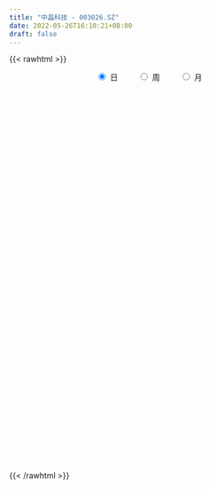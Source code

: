 ```yaml
---
title: "中晶科技 - 003026.SZ"
date: 2022-05-26T16:10:21+08:00
draft: false
---
```

{{< rawhtml >}}
    <div style="text-align: center">
        <label style="padding: 1rem;"><input style="margin-right: .5rem" type="radio" name="period" value="D" checked onclick="period_change(this)">日</label>
        <label style="padding: 1rem;"><input style="margin-right: .5rem" type="radio" name="period" value="W" onclick="period_change(this)">周</label>
        <label style="padding: 1rem;"><input style="margin-right: .5rem" type="radio" name="period" value="M" onclick="period_change(this)">月</label>
    </div>
    <div id="chart" style="height: 700px;"></div> 
    <script type="text/javascript">
        const D_v = [31844.35,26417.19,28093.73,31290.71,20875.91,35056.75,33259.47,27271.82,62796.95,71566.04,45745.39,59666.18,38876.15,34664.07,53684.78,64375.85,47333.44,35077.53,35527.28,28355.77,29605.23,56553.41,75113.79,56455.87,45415.96,68572.9,53143.53,48621.45,29671.58,37414.89,44267.4,60256.29,54706.8,54875.91,61990.86,60374.07,31997.07,35898.85,38854.77,29427.75,44924.77,23264.52,35247.19,29358.22,19120.89,24784.21,31521.77,30459.12,25972.87,26633.36,56737.61,37052.69,30647.29,36047.6,46650.76,37761.52,21687.73,21163.24,17058.0,14211.04,18094.02,12996.65,16559.89,18196.93,42803.54,26390.42,17055.01,45300.05,27509.13,53024.61,45878.29,24238.39,27218.73,17616.0,14280.0,24086.21,13528.97,10618.42,13159.57,11942.68,12325.0,9425.63,10747.52,15857.0,16171.52,9832.05,6957.88,14637.0,14495.36,7352.52,10336.36,8099.83,11087.36,5836.0,7963.76,7016.0,10650.52,5753.84,8378.2,5820.76,5816.0,13999.5,10830.0,6667.6,6232.04,6228.76,7671.03,5714.57,6572.1,6895.06,6879.04,16069.41,13279.76,21604.77,12790.0,13298.09,14954.04,12571.66,26327.7,21575.78,47968.52,49929.43,32950.52,26117.2,21567.4,16960.0,16821.0,28346.81,24666.25,22083.0,30900.0,36440.8,22242.0,21506.24,36540.42,18130.84,14236.52,16470.5,14162.55,8095.61,6649.0,6278.0,8205.52,6005.0,15224.72,7957.52,12407.0,17905.31,12260.0,19146.22,12731.0,14369.52,15502.0,9218.52,10047.3,9559.0,9571.55,16435.45,15628.52,13651.96,17802.04,27328.77,16595.61,19141.12,14963.95,16556.57,13066.89,15901.15,11644.0,24230.79,15569.35,11801.31,9780.27,8086.7,9609.52,11490.52,8832.0,9244.61,12080.61,9074.79,11054.01,7245.53,14844.95,8525.73,10316.46,6885.95,7447.1,10509.63,28726.06,24912.48,14573.03,9912.0,9516.78,8122.0,9711.41,15855.38,10828.2,15047.98,33135.7,30178.35,21419.91,13981.0,15430.02,25801.98,30273.74,21860.77,12487.8,11064.0,7960.3,9360.49,6989.25,7380.57,9388.83,7131.04,5570.45,4448.65,8611.0,8285.67,7183.58,6300.09,6082.0,5526.0,7286.69,5923.05,7994.05,6158.05,5725.0,8469.28,8131.06,10792.28,15009.86,26907.13,15974.11,21437.06,11733.76,11926.52,6783.18,11374.82,12651.0,43548.76,24153.74,14057.0,16057.54,15296.05,18545.42,10923.37,8080.61,14529.0,9264.0,9778.26]
const D_histogram = [0.0,-0.0681700285,-0.0926502043,-0.2820406851,-0.3420288002,-0.1673844231,-0.0469757175,-0.0393584289,0.4685175974,0.6348120548,0.735285621,0.7774651182,0.6402439032,0.4720634818,0.5346174295,0.5416030427,0.3253199059,0.2618497284,0.2659641167,0.197989982,0.1737917362,0.2839559688,0.749144129,0.8479530488,0.9888933661,1.0278977602,0.9182129743,0.448402861,0.2232030377,0.240474377,0.344450798,0.3159326069,0.2868308659,0.3558762085,0.7474891384,0.4428319828,0.2591776969,0.1527442885,-0.2165929023,-0.3511430661,-0.806759374,-1.0830645826,-1.4935951206,-1.8101682071,-1.8665255707,-1.664507849,-1.4349773097,-1.1810096199,-1.1808083823,-0.9981104938,-0.7083296695,-0.8889507187,-0.6809159966,-0.4702910648,-0.07974995,-0.1927888816,-0.1237009264,-0.1939643746,-0.2632058564,-0.2720557695,-0.346630389,-0.370270416,-0.3005520295,-0.216131437,0.1154402995,0.1618040004,0.2225258121,0.5636108214,0.6560150633,1.0591007328,0.9683911236,0.9446996984,0.6730087374,0.3543115337,0.1707459709,-0.2475490205,-0.3884246593,-0.5232857423,-0.6384565839,-0.6463631465,-0.5302676789,-0.475344564,-0.5186329228,-0.4796281535,-0.3574481623,-0.3208282977,-0.3147735919,-0.5897670988,-0.8528486757,-0.9944498978,-0.9678952781,-0.8868221501,-0.9939775577,-0.9770173992,-1.0583393731,-0.9444222395,-0.5919750029,-0.3337010611,-0.2404054799,-0.0519177437,0.1373324823,0.4272313625,0.4889900131,0.5757104824,0.582235439,0.4940684858,0.4432200426,0.4372009655,0.4490264776,0.3408434399,0.2555094397,0.3913279362,0.5530878188,0.7902900174,0.8984453699,0.9728824292,1.0092170032,0.8617496498,1.0528451896,1.2012210783,1.7430744129,2.1143536086,1.9549395545,1.5318923152,1.2437261433,0.9598366421,0.6632421982,0.6433077445,0.6565964978,0.5251425594,0.5945639666,0.3771009605,0.2858404263,0.3288678274,0.5398512039,0.4213426699,0.3415214939,-0.0539842656,-0.5422595836,-0.7031936745,-0.8403704659,-0.9382339945,-1.0603476828,-1.1148142632,-1.2835816977,-1.3424630972,-1.505651289,-1.5684301091,-1.5639612479,-1.3085196464,-1.181873791,-1.2330736588,-1.0698847022,-0.8684200408,-0.7300424414,-0.5736171709,-0.4261743609,-0.2343217204,-0.056704033,0.0492028513,-0.0512162634,-0.3496041388,-0.523339898,-0.5467426785,-0.5908712123,-0.6041251129,-0.465129466,-0.3339358587,-0.1773726285,-0.3286086812,-0.3386202665,-0.2837073726,-0.3511535838,-0.3339646668,-0.4297939154,-0.4653750247,-0.4175100284,-0.3839942192,-0.2652656371,-0.1925586599,-0.2069528638,-0.1560132904,0.0631113357,0.2132853332,0.3559181111,0.4453308151,0.4956840472,0.5145953119,0.8268943934,0.9187305149,0.9694993423,0.9507281395,0.9656834352,0.9260407408,0.7844978617,0.717458544,0.5056281725,0.468268298,0.6375190116,0.7261945144,0.7957157973,0.6007992093,0.382365511,0.3512239021,0.2851429375,0.1208429333,0.0264866815,-0.1257197379,-0.1891337441,-0.3265179622,-0.3785129001,-0.4627438526,-0.5936183341,-0.5642722777,-0.5438835755,-0.4893714065,-0.5326380525,-0.6637027687,-0.6703829333,-0.75804366,-0.7133634504,-0.6860063722,-0.5557822115,-0.4808764002,-0.2973312802,-0.1644035885,-0.0334194319,0.0589238395,0.0512350597,-0.2549909445,-0.6997914164,-0.9589230025,-1.2282246327,-1.0862091121,-0.9134424379,-0.7519888664,-0.5762960847,-0.3453300383,0.1182816121,0.6137934142,0.8409108616,0.9178902811,0.9603708411,0.9742596973,1.0387549992,1.0379616985,1.0060479841,0.793826244,0.6540434023,0.5897515214]
const D_fast = [0.0,-0.0852125356,-0.1328552625,-0.3927559145,-0.5382512298,-0.4054529585,-0.2967881823,-0.2990105008,0.3259949248,0.6509923959,0.9352873673,1.1718331441,1.194672905,1.144508354,1.340716659,1.483103033,1.3481498726,1.3501421273,1.4207475447,1.4022709055,1.4215205938,1.6026738186,2.255148011,2.565945193,2.9541088519,3.250087686,3.3699561437,3.0122467457,2.8428476817,2.9202376153,3.1103267358,3.1607916964,3.2033976719,3.3614120666,3.9398972811,3.7459481212,3.6270882595,3.5588409233,3.1353555069,2.9130195766,2.2557134252,1.708642071,0.9247127528,0.1555976145,-0.3673911418,-0.5815003823,-0.7107141704,-0.7519988856,-1.0469997436,-1.1138294785,-1.0011310717,-1.4039898005,-1.3661840775,-1.2731319119,-0.9025282846,-1.0637644366,-1.0256017131,-1.1443562549,-1.2793992007,-1.3562630563,-1.517495273,-1.633702904,-1.6391225248,-1.6087347916,-1.2483029802,-1.1614882792,-1.0451350145,-0.5631472999,-0.3067392921,0.3611215606,0.5125097323,0.7249932317,0.621554455,0.3914351348,0.2505560648,-0.2296261818,-0.4676079854,-0.7332905041,-1.0080754916,-1.1775728409,-1.194044293,-1.2579573191,-1.4309039085,-1.5118061776,-1.4789882269,-1.5225754368,-1.5952141289,-2.0176494105,-2.4939431564,-2.8841568529,-3.0995760527,-3.2402084622,-3.5958582593,-3.8231524506,-4.1690592677,-4.291247694,-4.0867942082,-3.9119455317,-3.8787513204,-3.7032430202,-3.4796596736,-3.0829529528,-2.8989467988,-2.668298709,-2.5162148927,-2.4808647244,-2.420908157,-2.3176269926,-2.1935448611,-2.2165170389,-2.2379736791,-2.0043231987,-1.7042913613,-1.2695166583,-0.9367499633,-0.6190922967,-0.330453472,-0.262483413,0.1918234243,0.6405045825,1.6181265204,2.5179941182,2.8473149527,2.8072407923,2.8300061561,2.7860758155,2.6552919211,2.7961844036,2.9736222813,2.9734539828,3.1915163816,3.0683286157,3.0485281881,3.173772546,3.5197187234,3.506545857,3.5121050544,3.1031032285,2.4792630146,2.142530505,1.7952610972,1.46283907,1.075638461,0.7424683148,0.2528054559,-0.1416917179,-0.681292732,-1.1361790794,-1.5227005302,-1.5943888402,-1.7632114326,-2.1226797151,-2.226961934,-2.2426022829,-2.2867352937,-2.273714316,-2.2328150962,-2.0995428859,-1.9361012067,-1.8178936096,-1.9311167901,-2.3169057003,-2.6214764339,-2.781564884,-2.973411221,-3.1376963998,-3.1149831194,-3.0672734767,-2.9550534036,-3.1884416267,-3.2831082786,-3.2991222278,-3.454356835,-3.5206590846,-3.7239368121,-3.8758616775,-3.9323741884,-3.994856934,-3.9424447612,-3.9178774489,-3.9840098687,-3.9720736179,-3.737171158,-3.5336758271,-3.3020635215,-3.1013181137,-2.9270438698,-2.7794837771,-2.2604610973,-1.938942347,-1.6457986841,-1.426887852,-1.1705116975,-0.9786442067,-0.9240626204,-0.8117373021,-0.8971606305,-0.8174534304,-0.488822964,-0.2185988325,0.0498513996,0.005134614,-0.1177077066,-0.06104334,-0.0558385702,-0.189927841,-0.2776624225,-0.4612987764,-0.5719962186,-0.7910099272,-0.9376330901,-1.1375500058,-1.4168290708,-1.5285510839,-1.6441332755,-1.7119639581,-1.8883901173,-2.1853805256,-2.3596564236,-2.6368280653,-2.7704887183,-2.9146332331,-2.9233546253,-2.968667914,-2.8594556142,-2.7676288195,-2.6449995209,-2.5379252896,-2.5328053045,-2.9027790448,-3.5225273708,-4.0213897075,-4.597747496,-4.7272842534,-4.7828781886,-4.8094218337,-4.7778030732,-4.6331695364,-4.1399874829,-3.4910273273,-3.0536821645,-2.7472301748,-2.4646569045,-2.2072031239,-1.8830190723,-1.6243219484,-1.4047236667,-1.4184888458,-1.3947608369,-1.3116148375]
const D_slow = [0.0,-0.0170425071,-0.0402050582,-0.1107152295,-0.1962224295,-0.2380685353,-0.2498124647,-0.2596520719,-0.1425226726,0.0161803411,0.2000017464,0.3943680259,0.5544290017,0.6724448722,0.8060992296,0.9414999902,1.0228299667,1.0882923988,1.154783428,1.2042809235,1.2477288575,1.3187178497,1.506003882,1.7179921442,1.9652154857,2.2221899258,2.4517431694,2.5638438846,2.6196446441,2.6797632383,2.7658759378,2.8448590895,2.916566806,3.0055358581,3.1924081427,3.3031161384,3.3679105626,3.4060966348,3.3519484092,3.2641626427,3.0624727992,2.7917066535,2.4183078734,1.9657658216,1.4991344289,1.0830074667,0.7242631393,0.4290107343,0.1338086387,-0.1157189847,-0.2928014021,-0.5150390818,-0.685268081,-0.8028408471,-0.8227783346,-0.870975555,-0.9019007866,-0.9503918803,-1.0161933444,-1.0842072868,-1.170864884,-1.263432488,-1.3385704954,-1.3926033546,-1.3637432797,-1.3232922796,-1.2676608266,-1.1267581212,-0.9627543554,-0.6979791722,-0.4558813913,-0.2197064667,-0.0514542824,0.0371236011,0.0798100938,0.0179228387,-0.0791833261,-0.2100047617,-0.3696189077,-0.5312096943,-0.663776614,-0.782612755,-0.9122709857,-1.0321780241,-1.1215400647,-1.2017471391,-1.2804405371,-1.4278823118,-1.6410944807,-1.8897069551,-2.1316807746,-2.3533863121,-2.6018807016,-2.8461350514,-3.1107198946,-3.3468254545,-3.4948192052,-3.5782444705,-3.6383458405,-3.6513252764,-3.6169921559,-3.5101843152,-3.387936812,-3.2440091914,-3.0984503316,-2.9749332102,-2.8641281995,-2.7548279582,-2.6425713388,-2.5573604788,-2.4934831189,-2.3956511348,-2.2573791801,-2.0598066757,-1.8351953333,-1.591974726,-1.3396704752,-1.1242330627,-0.8610217653,-0.5607164958,-0.1249478925,0.4036405096,0.8923753982,1.2753484771,1.5862800129,1.8262391734,1.9920497229,2.1528766591,2.3170257835,2.4483114234,2.596952415,2.6912276552,2.7626877617,2.8449047186,2.9798675196,3.085203187,3.1705835605,3.1570874941,3.0215225982,2.8457241796,2.6356315631,2.4010730645,2.1359861438,1.857282578,1.5363871536,1.2007713793,0.824358557,0.4322510297,0.0412607177,-0.2858691939,-0.5813376416,-0.8896060563,-1.1570772318,-1.374182242,-1.5566928524,-1.7000971451,-1.8066407353,-1.8652211654,-1.8793971737,-1.8670964609,-1.8799005267,-1.9673015614,-2.0981365359,-2.2348222055,-2.3825400086,-2.5335712869,-2.6498536534,-2.733337618,-2.7776807751,-2.8598329454,-2.9444880121,-3.0154148552,-3.1032032512,-3.1866944179,-3.2941428967,-3.4104866529,-3.51486416,-3.6108627148,-3.6771791241,-3.725318789,-3.777057005,-3.8160603276,-3.8002824936,-3.7469611603,-3.6579816326,-3.5466489288,-3.422727917,-3.294079089,-3.0873554907,-2.8576728619,-2.6152980264,-2.3776159915,-2.1361951327,-1.9046849475,-1.7085604821,-1.5291958461,-1.402788803,-1.2857217285,-1.1263419756,-0.9447933469,-0.7458643976,-0.5956645953,-0.5000732176,-0.412267242,-0.3409815077,-0.3107707743,-0.304149104,-0.3355790384,-0.3828624745,-0.464491965,-0.55912019,-0.6748061532,-0.8232107367,-0.9642788062,-1.1002497,-1.2225925516,-1.3557520648,-1.521677757,-1.6892734903,-1.8787844053,-2.0571252679,-2.2286268609,-2.3675724138,-2.4877915139,-2.5621243339,-2.603225231,-2.611580089,-2.5968491291,-2.5840403642,-2.6477881003,-2.8227359544,-3.062466705,-3.3695228632,-3.6410751413,-3.8694357507,-4.0574329673,-4.2015069885,-4.2878394981,-4.2582690951,-4.1048207415,-3.8945930261,-3.6651204558,-3.4250277456,-3.1814628212,-2.9217740715,-2.6622836468,-2.4107716508,-2.2123150898,-2.0488042392,-1.9013663589]
const D_data = [['2021-05-17', 79.1098, 79.1889, 78.3284, 81.4045],['2021-05-18', 78.2394, 78.1207, 76.271, 78.8131],['2021-05-19', 77.6459, 78.3482, 76.459, 80.0692],['2021-05-20', 78.1009, 75.5391, 75.3511, 78.3383],['2021-05-21', 76.7062, 76.2117, 75.7567, 77.7151],['2021-05-24', 75.6677, 79.2285, 74.9258, 79.8121],['2021-05-25', 79.2779, 79.2285, 77.6954, 80.5638],['2021-05-26', 78.635, 78.091, 77.7745, 80.1187],['2021-05-27', 78.1405, 85.905, 77.6459, 85.905],['2021-05-28', 85.4006, 83.8872, 81.9782, 85.4006],['2021-05-31', 83.7784, 84.3521, 82.5915, 85.1632],['2021-06-01', 83.6597, 84.6588, 82.0969, 88.2295],['2021-06-02', 83.1454, 82.7893, 82.3739, 84.4214],['2021-06-03', 82.0574, 82.1068, 81.7903, 85.638],['2021-06-04', 81.5035, 85.2226, 81.0386, 87.0326],['2021-06-07', 88.0218, 85.272, 85.2621, 93.0959],['2021-06-08', 86.548, 82.3937, 81.6024, 87.0326],['2021-06-09', 81.5035, 83.9367, 81.2859, 85.2621],['2021-06-10', 82.7893, 84.9951, 82.4926, 85.2819],['2021-06-11', 85.8556, 84.273, 82.4926, 85.9842],['2021-06-15', 84.0752, 84.8961, 83.0861, 85.905],['2021-06-16', 84.4708, 87.181, 84.2928, 89.9901],['2021-06-17', 87.8, 93.81, 86.02, 95.7],['2021-06-18', 92.5, 91.62, 89.59, 93.17],['2021-06-21', 90.25, 93.8, 89.62, 93.8],['2021-06-22', 96.66, 94.12, 93.8, 101.49],['2021-06-23', 92.35, 93.18, 92.0, 96.96],['2021-06-24', 91.9, 88.0, 87.76, 91.9],['2021-06-25', 88.3, 89.82, 87.25, 90.0],['2021-06-28', 89.01, 92.86, 88.5, 93.66],['2021-06-29', 92.0, 94.9, 91.42, 95.65],['2021-06-30', 94.96, 94.11, 94.01, 99.99],['2021-07-01', 95.5, 94.6, 92.71, 98.66],['2021-07-02', 97.0, 96.62, 91.02, 98.38],['2021-07-05', 99.21, 102.8, 96.17, 104.97],['2021-07-06', 100.1, 95.25, 92.99, 100.2],['2021-07-07', 92.98, 96.2, 92.1, 97.22],['2021-07-08', 96.2, 97.03, 95.57, 99.0],['2021-07-09', 94.5, 92.9, 91.1, 95.87],['2021-07-12', 93.23, 94.72, 92.21, 95.8],['2021-07-13', 93.87, 89.08, 88.8, 94.36],['2021-07-14', 88.12, 89.0, 87.11, 90.98],['2021-07-15', 87.5, 84.79, 83.7, 88.43],['2021-07-16', 84.67, 82.98, 82.79, 86.17],['2021-07-19', 82.2, 84.0, 80.5, 84.08],['2021-07-20', 83.0, 86.4, 82.6, 86.58],['2021-07-21', 86.4, 86.8, 85.45, 88.97],['2021-07-22', 85.8, 87.45, 85.5, 88.0],['2021-07-23', 87.37, 84.05, 83.3, 87.98],['2021-07-26', 84.88, 85.96, 81.66, 87.5],['2021-07-27', 87.06, 87.87, 87.02, 91.86],['2021-07-28', 85.79, 81.57, 80.41, 86.4],['2021-07-29', 82.8, 85.8, 82.0, 86.57],['2021-07-30', 85.52, 86.4, 85.0, 88.79],['2021-08-02', 87.1, 89.95, 85.2, 91.96],['2021-08-03', 90.0, 84.16, 83.0, 90.39],['2021-08-04', 83.9, 86.07, 83.56, 86.49],['2021-08-05', 85.3, 84.06, 83.2, 85.32],['2021-08-06', 84.11, 83.37, 83.01, 85.08],['2021-08-09', 83.28, 83.55, 81.21, 83.93],['2021-08-10', 83.9, 82.09, 81.61, 84.15],['2021-08-11', 82.38, 82.0, 81.31, 82.67],['2021-08-12', 82.02, 82.84, 81.76, 83.85],['2021-08-13', 82.3, 83.04, 81.72, 84.55],['2021-08-16', 83.0, 87.03, 81.06, 87.18],['2021-08-17', 86.17, 84.4, 83.77, 86.88],['2021-08-18', 84.06, 84.84, 83.38, 86.3],['2021-08-19', 83.86, 89.59, 83.84, 90.6],['2021-08-20', 89.45, 87.99, 86.7, 92.5],['2021-08-23', 90.8, 93.8, 88.01, 96.79],['2021-08-24', 93.85, 89.19, 87.26, 93.98],['2021-08-25', 88.86, 90.44, 87.65, 90.75],['2021-08-26', 90.65, 87.16, 86.76, 91.38],['2021-08-27', 87.16, 85.38, 84.5, 87.81],['2021-08-30', 85.06, 85.93, 84.81, 87.3],['2021-08-31', 85.3, 81.33, 80.51, 85.3],['2021-09-01', 82.9, 83.03, 81.0, 83.1],['2021-09-02', 82.45, 81.97, 81.48, 83.48],['2021-09-03', 80.99, 81.03, 80.0, 82.88],['2021-09-06', 80.6, 81.46, 79.05, 81.5],['2021-09-07', 81.35, 82.75, 80.78, 83.45],['2021-09-08', 82.8, 81.94, 81.31, 83.19],['2021-09-09', 81.86, 80.22, 79.8, 81.86],['2021-09-10', 80.0, 80.7, 79.9, 82.8],['2021-09-13', 80.58, 81.69, 79.61, 82.48],['2021-09-14', 81.3, 80.61, 80.3, 81.66],['2021-09-15', 80.4, 79.91, 79.5, 80.74],['2021-09-16', 79.21, 75.1, 75.1, 79.96],['2021-09-17', 75.1, 72.99, 71.2, 76.28],['2021-09-22', 71.99, 72.42, 71.52, 73.4],['2021-09-23', 72.98, 73.14, 71.92, 73.6],['2021-09-24', 72.73, 73.05, 72.5, 73.95],['2021-09-27', 73.05, 69.51, 69.07, 73.5],['2021-09-28', 70.19, 69.64, 68.38, 70.78],['2021-09-29', 69.0, 66.99, 66.69, 69.95],['2021-09-30', 66.97, 68.26, 66.96, 68.82],['2021-10-08', 69.88, 71.41, 69.02, 72.68],['2021-10-11', 71.41, 71.01, 70.65, 71.98],['2021-10-12', 70.8, 69.15, 68.0, 71.5],['2021-10-13', 69.15, 70.47, 68.61, 70.48],['2021-10-14', 70.08, 71.02, 69.62, 71.48],['2021-10-15', 72.0, 73.3, 71.5, 74.69],['2021-10-18', 72.25, 71.27, 70.65, 72.6],['2021-10-19', 71.0, 71.94, 71.0, 72.44],['2021-10-20', 71.84, 71.2, 70.78, 72.3],['2021-10-21', 71.0, 69.79, 69.51, 71.2],['2021-10-22', 70.7, 69.84, 69.73, 71.47],['2021-10-25', 69.15, 70.2, 68.61, 70.6],['2021-10-26', 70.06, 70.41, 69.74, 70.98],['2021-10-27', 70.05, 68.59, 68.31, 70.77],['2021-10-28', 68.59, 68.23, 67.5, 69.31],['2021-10-29', 68.79, 71.05, 68.38, 73.5],['2021-11-01', 70.99, 72.23, 70.26, 72.47],['2021-11-02', 72.15, 74.49, 71.89, 75.0],['2021-11-03', 74.5, 74.21, 72.8, 75.22],['2021-11-04', 74.3, 74.79, 73.65, 75.57],['2021-11-05', 75.79, 75.2, 75.03, 76.58],['2021-11-08', 74.5, 73.17, 72.9, 74.5],['2021-11-09', 72.89, 78.16, 72.79, 78.78],['2021-11-10', 77.5, 79.35, 76.58, 80.51],['2021-11-11', 78.95, 87.29, 78.31, 87.29],['2021-11-12', 87.29, 89.2, 86.1, 92.99],['2021-11-15', 89.32, 84.85, 84.5, 90.8],['2021-11-16', 85.01, 81.52, 80.8, 85.86],['2021-11-17', 81.22, 82.6, 80.54, 83.0],['2021-11-18', 82.1, 82.23, 81.0, 83.84],['2021-11-19', 82.97, 81.42, 79.3, 82.97],['2021-11-22', 80.0, 84.85, 79.8, 85.14],['2021-11-23', 84.23, 86.09, 83.55, 86.9],['2021-11-24', 85.4, 84.77, 84.38, 87.89],['2021-11-25', 84.48, 87.93, 84.29, 89.66],['2021-11-26', 84.76, 84.7, 82.8, 86.8],['2021-11-29', 83.31, 86.1, 83.25, 88.9],['2021-11-30', 86.13, 88.3, 86.13, 89.58],['2021-12-01', 87.0, 91.86, 86.5, 93.5],['2021-12-02', 91.34, 88.8, 88.36, 92.48],['2021-12-03', 87.5, 89.5, 87.11, 89.58],['2021-12-06', 88.99, 84.82, 84.0, 88.99],['2021-12-07', 84.31, 81.46, 80.31, 85.3],['2021-12-08', 81.98, 83.72, 81.5, 83.79],['2021-12-09', 83.69, 82.98, 82.21, 84.27],['2021-12-10', 82.07, 82.48, 81.5, 83.0],['2021-12-13', 82.49, 81.1, 80.8, 82.49],['2021-12-14', 80.6, 80.88, 80.4, 81.52],['2021-12-15', 80.75, 78.12, 77.64, 81.17],['2021-12-16', 77.99, 78.02, 77.53, 78.75],['2021-12-17', 78.02, 75.11, 75.0, 78.5],['2021-12-20', 76.02, 74.61, 74.02, 77.88],['2021-12-21', 74.0, 74.07, 73.34, 75.01],['2021-12-22', 74.06, 76.75, 73.8, 76.99],['2021-12-23', 77.0, 75.11, 74.51, 77.0],['2021-12-24', 75.12, 72.01, 71.54, 75.86],['2021-12-27', 72.15, 73.93, 70.92, 74.2],['2021-12-28', 74.3, 74.44, 73.52, 75.5],['2021-12-29', 74.41, 73.72, 72.28, 75.0],['2021-12-30', 73.56, 73.99, 72.8, 74.96],['2021-12-31', 74.0, 74.05, 73.38, 74.39],['2022-01-04', 73.9, 75.0, 72.88, 75.6],['2022-01-05', 74.8, 75.44, 73.13, 76.39],['2022-01-06', 74.28, 75.04, 74.1, 76.0],['2022-01-07', 74.8, 72.2, 71.35, 75.65],['2022-01-10', 71.49, 68.2, 67.7, 71.65],['2022-01-11', 68.29, 67.84, 67.28, 68.86],['2022-01-12', 68.7, 68.45, 67.65, 69.23],['2022-01-13', 68.44, 67.22, 66.82, 68.44],['2022-01-14', 66.99, 66.62, 66.5, 68.19],['2022-01-17', 66.66, 68.07, 66.66, 68.3],['2022-01-18', 68.2, 68.0, 67.53, 69.42],['2022-01-19', 68.18, 68.5, 67.43, 68.75],['2022-01-20', 68.59, 64.05, 63.7, 68.65],['2022-01-21', 62.95, 64.7, 62.09, 64.77],['2022-01-24', 64.13, 64.96, 63.0, 66.21],['2022-01-25', 64.16, 62.7, 62.7, 65.75],['2022-01-26', 62.7, 62.9, 62.36, 64.0],['2022-01-27', 63.2, 60.5, 60.4, 63.38],['2022-01-28', 59.28, 60.06, 58.51, 60.88],['2022-02-07', 60.9, 60.29, 60.0, 61.34],['2022-02-08', 60.39, 59.5, 58.66, 60.39],['2022-02-09', 59.76, 60.2, 58.18, 60.23],['2022-02-10', 60.5, 59.43, 59.0, 60.65],['2022-02-11', 59.57, 57.8, 57.4, 59.65],['2022-02-14', 57.44, 58.03, 56.05, 58.49],['2022-02-15', 58.35, 60.29, 58.35, 60.44],['2022-02-16', 60.48, 60.0, 59.5, 60.65],['2022-02-17', 59.9, 60.4, 59.6, 61.4],['2022-02-18', 60.34, 60.17, 59.51, 60.73],['2022-02-21', 60.0, 59.94, 59.68, 60.63],['2022-02-22', 59.9, 59.66, 58.39, 60.97],['2022-02-23', 60.01, 64.32, 59.67, 64.37],['2022-02-24', 64.0, 62.93, 61.2, 65.11],['2022-02-25', 63.58, 63.17, 62.31, 65.0],['2022-02-28', 63.26, 62.8, 61.88, 63.46],['2022-03-01', 63.0, 63.66, 62.09, 63.66],['2022-03-02', 63.5, 63.38, 62.41, 63.5],['2022-03-03', 63.6, 62.04, 62.0, 64.0],['2022-03-04', 61.41, 62.78, 61.05, 64.36],['2022-03-07', 62.01, 60.49, 60.0, 62.63],['2022-03-08', 60.48, 62.2, 59.88, 63.22],['2022-03-09', 62.21, 65.42, 62.06, 65.89],['2022-03-10', 67.1, 65.51, 65.44, 67.49],['2022-03-11', 64.07, 66.19, 64.0, 66.8],['2022-03-14', 65.9, 63.0, 62.97, 65.9],['2022-03-15', 62.62, 61.9, 61.01, 64.45],['2022-03-16', 63.9, 63.8, 58.0, 64.86],['2022-03-17', 64.98, 63.3, 62.92, 66.94],['2022-03-18', 63.2, 61.56, 60.4, 63.24],['2022-03-21', 61.41, 61.75, 60.72, 62.45],['2022-03-22', 61.8, 60.27, 60.0, 61.9],['2022-03-23', 60.34, 60.62, 59.51, 60.66],['2022-03-24', 60.05, 58.88, 58.65, 60.13],['2022-03-25', 59.0, 59.08, 58.87, 59.83],['2022-03-28', 58.8, 57.88, 57.61, 58.8],['2022-03-29', 58.0, 56.18, 56.06, 58.35],['2022-03-30', 56.38, 57.32, 56.3, 57.56],['2022-03-31', 56.95, 56.75, 56.39, 57.34],['2022-04-01', 56.26, 56.8, 56.06, 57.23],['2022-04-06', 56.6, 55.01, 54.98, 56.8],['2022-04-07', 54.75, 52.75, 52.6, 54.99],['2022-04-08', 52.81, 53.17, 51.56, 53.3],['2022-04-11', 53.17, 51.07, 51.06, 53.98],['2022-04-12', 51.17, 51.74, 50.3, 51.99],['2022-04-13', 51.79, 50.85, 50.85, 52.19],['2022-04-14', 50.96, 51.74, 50.71, 52.44],['2022-04-15', 51.74, 50.84, 50.52, 51.74],['2022-04-18', 50.74, 52.23, 50.37, 52.25],['2022-04-19', 52.0, 51.9, 51.7, 52.86],['2022-04-20', 52.0, 52.14, 51.8, 52.82],['2022-04-21', 51.99, 51.9, 51.25, 53.37],['2022-04-22', 51.5, 50.55, 49.51, 51.76],['2022-04-25', 49.92, 45.5, 45.5, 49.92],['2022-04-26', 40.96, 40.95, 40.95, 42.44],['2022-04-27', 39.35, 40.28, 36.86, 41.15],['2022-04-28', 38.22, 37.38, 37.05, 39.06],['2022-04-29', 37.7, 40.76, 37.7, 40.97],['2022-05-05', 40.34, 40.66, 40.28, 41.58],['2022-05-06', 39.7, 40.19, 39.36, 41.17],['2022-05-09', 40.27, 40.16, 39.63, 41.02],['2022-05-10', 39.8, 40.98, 38.88, 41.44],['2022-05-11', 40.98, 45.08, 40.52, 45.08],['2022-05-12', 45.08, 47.78, 45.08, 49.28],['2022-05-13', 47.0, 46.39, 46.16, 47.84],['2022-05-16', 46.54, 45.5, 45.2, 46.95],['2022-05-17', 45.02, 45.64, 44.5, 46.1],['2022-05-18', 45.71, 45.74, 45.18, 46.74],['2022-05-19', 44.77, 46.96, 44.37, 47.39],['2022-05-20', 47.21, 46.75, 46.13, 47.61],['2022-05-23', 46.76, 46.73, 46.12, 47.19],['2022-05-24', 46.81, 44.2, 44.2, 47.18],['2022-05-25', 44.0, 44.43, 43.83, 45.51],['2022-05-26', 44.43, 45.04, 43.0, 45.1]]
const W_v = [920.15,4120.49,8789.57,43044.67,628145.91,463880.0,297984.94,292124.99,127082.07,91538.52,202697.18,176919.18,236838.43,249877.54,377485.96,244929.46,364489.72,298556.42,250297.54,300227.13,112928.47,190514.3,138521.89,229951.03,232636.57,210669.87,217728.3,245425.42,251521.29,229115.62,162222.45,131858.86,187118.55,144321.25,80058.53,159058.15,167976.02,75673.17,60297.83,62093.81,25788.71,31903.12,10650.52,39768.3,37629.43,42130.18,75926.66,158373.09,114416.12,142436.86,112656.02,51655.66,49799.76,76412.05,53898.37,63517.97,94586.02,80412.18,50768.32,50286.02,47818.62,86168.3,53117.57,110610.14,107347.51,47861.84,33919.54,24080.25,31117.83,36477.44,90120.44,23660.28,98511.5,74879.38,41651.87]
const W_histogram = [0.0,0.7707323077,2.1553499925,4.7221254483,7.5796546956,9.1943004451,8.2919663322,6.5953973615,4.7021640103,3.5152643307,1.9289371594,1.0433799654,-0.0071828599,-0.3814234533,-0.609841663,-0.1862160755,0.0214871685,-0.0187122798,-0.0404473197,0.216371864,-0.3477457082,-0.7458652359,-1.2471458426,-1.1135990918,-0.9912278462,-1.0258402466,-0.6252247889,-0.5551330228,-0.1457842603,-0.216284075,-0.9790245255,-1.4320763604,-1.5823210436,-1.8746285974,-2.0640748114,-1.8374567376,-1.8402109256,-2.0934353466,-2.2290568435,-2.7497514905,-2.9823763664,-3.3249683406,-3.2042357981,-2.872536579,-2.7608731646,-2.4886564322,-1.9367819584,-0.6055352954,-0.2441479737,0.1967856061,0.7610171074,0.6168921113,0.0125960519,-0.5759754013,-0.7945015315,-1.0160748038,-1.4636667748,-1.7925507344,-2.1992886315,-2.4766033322,-2.3571403223,-1.9496696509,-1.5949398317,-1.0457201671,-0.9140996471,-0.9118305505,-0.9759135909,-1.1621550682,-1.3295882516,-1.343237202,-1.8629879708,-2.0800623736,-1.6592592281,-1.2296193587,-0.9462632467]
const W_fast = [0.0,0.9634153846,2.8868705676,6.6341773854,11.3866203067,15.2998411674,16.4704986376,16.4227790072,15.7050866586,15.3970030617,14.2929101802,13.6681979776,12.6158394373,12.1462429805,11.7653643551,12.1424359237,12.3555109598,12.3106334416,12.2787865718,12.5896987214,11.9386447222,11.3540588855,10.5409918182,10.396138796,10.2707030801,9.979630618,10.2239398785,10.1552483889,10.5281510863,10.4035802528,9.396083671,8.5850127459,8.0391878019,7.2782230987,6.5727581819,6.3400120713,5.8772051519,5.1006218942,4.4077361864,3.1996036668,2.2213846994,1.04755064,0.3672242329,-0.0192106927,-0.5977655695,-0.9477129451,-0.8800339608,0.2998288782,0.6001792065,1.0903091879,1.844794966,1.8548929977,1.2537459513,0.5211806478,0.1040291347,-0.3715628386,-1.1850715032,-1.9620931465,-2.9186532015,-3.8151187351,-4.2849408058,-4.3648875472,-4.4088926859,-4.1211030631,-4.2180074548,-4.4436959958,-4.751757434,-5.2285376783,-5.7283679247,-6.0778261755,-7.063323937,-7.8004139332,-7.7944255948,-7.6721905651,-7.6254002647]
const W_slow = [0.0,0.1926830769,0.7315205751,1.9120519371,3.806965611,6.1055407223,8.1785323054,9.8273816457,11.0029226483,11.881738731,12.3639730208,12.6248180122,12.6230222972,12.5276664339,12.3752060181,12.3286519992,12.3340237914,12.3293457214,12.3192338915,12.3733268575,12.2863904304,12.0999241214,11.7881376608,11.5097378878,11.2619309263,11.0054708646,10.8491646674,10.7103814117,10.6739353466,10.6198643278,10.3751081965,10.0170891064,9.6215088455,9.1528516961,8.6368329933,8.1774688089,7.7174160775,7.1940572408,6.6367930299,5.9493551573,5.2037610657,4.3725189806,3.571460031,2.8533258863,2.1631075951,1.5409434871,1.0567479975,0.9053641737,0.8443271802,0.8935235818,1.0837778586,1.2380008864,1.2411498994,1.0971560491,0.8985306662,0.6445119653,0.2785952716,-0.1695424121,-0.7193645699,-1.338515403,-1.9278004835,-2.4152178963,-2.8139528542,-3.075382896,-3.3039078078,-3.5318654454,-3.7758438431,-4.0663826101,-4.398779673,-4.7345889735,-5.2003359662,-5.7203515596,-6.1351663667,-6.4425712064,-6.679137018]
const W_data = [['2020-12-18', 16.4886, 19.7824, 16.4886, 19.7824],['2020-12-25', 21.7606, 31.8595, 21.7606, 31.8595],['2020-12-31', 35.0445, 46.6469, 35.0445, 46.6469],['2021-01-08', 51.3155, 75.1434, 51.3155, 75.1434],['2021-01-15', 80.6825, 98.8625, 75.1434, 114.639],['2021-01-22', 99.4164, 102.8684, 95.7468, 113.7488],['2021-01-29', 95.9446, 81.2957, 79.4659, 98.0218],['2021-02-05', 82.6014, 71.5529, 71.5529, 89.4263],['2021-02-10', 69.4362, 65.3709, 64.2928, 73.185],['2021-02-19', 66.7062, 70.8012, 66.271, 71.7112],['2021-02-26', 70.2275, 62.186, 61.4243, 73.6499],['2021-03-05', 63.3037, 67.2404, 62.1167, 69.634],['2021-03-12', 68.724, 62.1365, 61.8694, 72.3838],['2021-03-19', 60.3462, 68.3877, 55.9842, 68.6647],['2021-03-26', 70.3363, 69.9604, 67.7646, 79.5252],['2021-04-02', 70.6133, 80.1088, 65.5786, 80.1088],['2021-04-09', 88.1207, 80.8111, 79.1395, 98.7141],['2021-04-16', 79.6241, 79.9209, 76.5282, 86.0237],['2021-04-23', 78.3383, 81.7211, 75.5687, 87.5371],['2021-04-30', 81.1078, 87.6855, 76.36, 90.2077],['2021-05-07', 85.8358, 78.269, 78.269, 88.5658],['2021-05-14', 75.8655, 79.0406, 73.8872, 83.0861],['2021-05-21', 79.1098, 76.2117, 75.3511, 81.4045],['2021-05-28', 75.6677, 83.8872, 74.9258, 85.905],['2021-06-04', 83.7784, 85.2226, 81.0386, 88.2295],['2021-06-11', 88.0218, 84.273, 81.2859, 93.0959],['2021-06-18', 84.0752, 91.62, 83.0861, 95.7],['2021-06-25', 90.25, 89.82, 87.25, 101.49],['2021-07-02', 89.01, 96.62, 88.5, 99.99],['2021-07-09', 99.21, 92.9, 91.1, 104.97],['2021-07-16', 93.23, 82.98, 82.79, 95.8],['2021-07-23', 82.2, 84.05, 80.5, 88.97],['2021-07-30', 84.88, 86.4, 80.41, 91.86],['2021-08-06', 87.1, 83.37, 83.0, 91.96],['2021-08-13', 83.28, 83.04, 81.21, 84.55],['2021-08-20', 83.0, 87.99, 81.06, 92.5],['2021-08-27', 90.8, 85.38, 84.5, 96.79],['2021-09-03', 85.06, 81.03, 80.0, 87.3],['2021-09-10', 80.6, 80.7, 79.05, 83.45],['2021-09-17', 80.58, 72.99, 71.2, 82.48],['2021-09-24', 71.99, 73.05, 71.52, 73.95],['2021-09-30', 73.05, 68.26, 66.69, 73.5],['2021-10-08', 69.88, 71.41, 69.02, 72.68],['2021-10-15', 71.41, 73.3, 68.0, 74.69],['2021-10-22', 72.25, 69.84, 69.51, 72.6],['2021-10-29', 69.15, 71.05, 67.5, 73.5],['2021-11-05', 70.99, 75.2, 70.26, 76.58],['2021-11-12', 74.5, 89.2, 72.79, 92.99],['2021-11-19', 89.32, 81.42, 79.3, 90.8],['2021-11-26', 80.0, 84.7, 79.8, 89.66],['2021-12-03', 83.31, 89.5, 83.25, 93.5],['2021-12-10', 88.99, 82.48, 80.31, 88.99],['2021-12-17', 82.49, 75.11, 75.0, 82.49],['2021-12-24', 76.02, 72.01, 71.54, 77.88],['2021-12-31', 72.15, 74.05, 70.92, 75.5],['2022-01-07', 73.9, 72.2, 71.35, 76.39],['2022-01-14', 71.49, 66.62, 66.5, 71.65],['2022-01-21', 66.66, 64.7, 62.09, 69.42],['2022-01-28', 64.13, 60.06, 58.51, 66.21],['2022-02-11', 60.9, 57.8, 57.4, 61.34],['2022-02-18', 57.44, 60.17, 56.05, 61.4],['2022-02-25', 60.0, 63.17, 58.39, 65.11],['2022-03-04', 63.26, 62.78, 61.05, 64.36],['2022-03-11', 62.01, 66.19, 59.88, 67.49],['2022-03-18', 65.9, 61.56, 58.0, 66.94],['2022-03-25', 61.41, 59.08, 58.65, 62.45],['2022-04-01', 58.8, 56.8, 56.06, 58.8],['2022-04-08', 56.6, 53.17, 51.56, 56.8],['2022-04-15', 53.17, 50.84, 50.3, 53.98],['2022-04-22', 50.74, 50.55, 49.51, 53.37],['2022-04-29', 49.92, 40.76, 36.86, 49.92],['2022-05-06', 40.34, 40.19, 39.36, 41.58],['2022-05-13', 40.27, 46.39, 38.88, 49.28],['2022-05-20', 46.54, 46.75, 44.37, 47.61],['2022-05-27', 46.76, 45.04, 43.0, 47.19]]
const M_v = [13830.21,1433055.52,713442.7599999999,1181945.3499999999,1317676.0299999998,717661.08,1002653.3500000001,819898.1900000001,589780.1599999999,217390.4300000001,130178.43,534900.97,300673.62,289284.49,194184.94,338495.95,186244.61,238703.03]
const M_histogram = [0.0,2.2112054701,2.2566549812,2.4135718827,3.7401245032,4.1385800024,4.7604580317,4.3641624841,3.5090017545,1.8925231218,0.8914383628,1.2493207293,0.4271127127,-1.0760324747,-1.8570565231,-2.7012511175,-4.1689765914,-4.6474925596]
const M_fast = [0.0,2.7640068376,3.373620094,4.1339299662,6.3955137125,7.8286142123,9.6406067495,10.3353518229,10.3574415319,9.2140936797,8.4358685114,9.1060810603,8.3906512218,6.6184979157,5.3732097366,3.8537023628,1.3437327411,-0.296656367]
const M_slow = [0.0,0.5528013675,1.1169651128,1.7203580835,2.6553892093,3.6900342099,4.8801487178,5.9711893388,6.8484397775,7.3215705579,7.5444301486,7.8567603309,7.9635385091,7.6945303904,7.2302662597,6.5549534803,5.5127093325,4.3508361926]
const M_data = [['2020-12-31', 16.4886, 46.6469, 16.4886, 46.6469],['2021-01-29', 51.3155, 81.2957, 51.3155, 114.639],['2021-02-26', 82.6014, 62.186, 61.4243, 89.4263],['2021-03-31', 63.3037, 66.2117, 55.9842, 79.5252],['2021-04-30', 65.9644, 87.6855, 65.9644, 98.7141],['2021-05-31', 85.8358, 84.3521, 73.8872, 88.5658],['2021-06-30', 83.6597, 94.11, 81.0386, 101.49],['2021-07-30', 95.5, 86.4, 80.41, 104.97],['2021-08-31', 87.1, 81.33, 80.51, 96.79],['2021-09-30', 82.9, 68.26, 66.69, 83.48],['2021-10-29', 69.88, 71.05, 67.5, 74.69],['2021-11-30', 70.99, 88.3, 70.26, 92.99],['2021-12-31', 87.0, 74.05, 70.92, 93.5],['2022-01-28', 73.9, 60.06, 58.51, 76.39],['2022-02-28', 60.9, 62.8, 56.05, 65.11],['2022-03-31', 63.0, 56.75, 56.06, 67.49],['2022-04-29', 56.26, 40.76, 36.86, 57.23],['2022-05-31', 40.34, 45.04, 38.88, 49.28]]
        const D_a = [null,null,null,null,null,74.9258,null,null,null,null,null,null,null,null,null,null,null,null,null,null,null,null,null,null,null,101.49,null,null,null,null,null,null,null,91.02,null,null,null,99.0,null,null,null,null,null,null,80.5,null,null,null,null,null,null,null,null,null,91.96,null,null,null,null,null,null,81.31,null,null,null,null,null,null,null,96.79,null,null,null,null,null,null,null,null,null,79.05,null,null,null,82.8,null,null,null,null,null,null,null,null,null,null,66.69,null,null,null,null,null,null,74.69,null,null,null,null,null,null,null,null,67.5,null,null,null,null,null,null,null,null,null,null,92.99,null,null,null,null,79.3,null,null,null,null,null,null,null,93.5,null,null,null,null,null,null,null,null,null,null,null,null,null,null,null,null,null,70.92,null,null,null,null,null,76.39,null,null,null,null,null,null,null,null,null,null,null,null,null,null,null,null,null,null,null,null,null,null,56.05,null,null,null,null,null,null,null,65.11,null,null,null,null,null,null,null,null,null,null,null,null,null,null,null,null,null,null,null,null,null,null,null,null,null,null,null,null,null,null,50.3,null,null,null,null,null,null,53.37,null,null,null,36.86,null,null,null,null,null,null,null,49.28,null,null,null,null,null,null,null,null,null,null]
const W_a = [null,null,null,null,114.639,null,null,null,null,null,null,null,null,55.9842,null,null,null,null,null,null,null,null,null,null,null,null,null,null,null,104.97,null,null,null,null,null,null,null,null,null,null,null,66.69,null,null,null,null,null,null,null,null,93.5,null,null,null,null,null,null,null,null,null,null,null,null,null,null,null,null,null,null,null,36.86,null,null,null,null]
const M_a = [null,114.639,null,null,null,null,null,null,null,null,null,null,null,null,56.05,null,null,null]
        const D_b = [[{ coord: ['2021-05-24', 99.0] }, { coord: ['2021-08-23', 91.02] }],[{ coord: ['2021-09-29', 74.69] }, { coord: ['2021-11-12', 67.5] }],[{ coord: ['2021-11-12', 92.99] }, { coord: ['2021-12-27', 79.3] }]]
const W_b = [[{ coord: ['2021-01-15', 104.97] }, { coord: ['2021-12-03', 66.69] }]]
const M_b = []
    </script>
{{< /rawhtml >}}